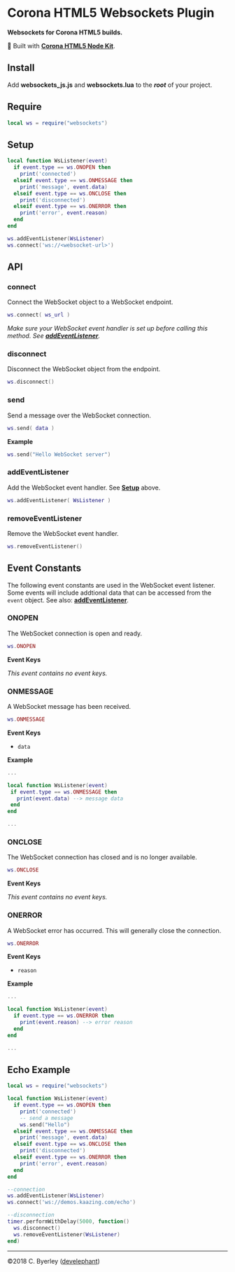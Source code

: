 # Corona HTML5 Websockets Plugin

__Websockets for Corona HTML5 builds.__

👷 Built with __[Corona HTML5 Node Kit](https://develephant.github.io/corona-html5-node-kit-docs/)__.

## Install

Add __websockets_js.js__ and __websockets.lua__ to the ___root___ of your project.

## Require

```lua
local ws = require("websockets")
```

## Setup

```lua
local function WsListener(event)
  if event.type == ws.ONOPEN then
    print('connected')
  elseif event.type == ws.ONMESSAGE then
    print('message', event.data)
  elseif event.type == ws.ONCLOSE then
    print('disconnected')
  elseif event.type == ws.ONERROR then
    print('error', event.reason)
  end
end

ws.addEventListener(WsListener)
ws.connect('ws://<websocket-url>')
```

## API

### connect

Connect the WebSocket object to a WebSocket endpoint.

```lua
ws.connect( ws_url )
```

_Make sure your WebSocket event handler is set up before calling this method. See __[addEventListener](#addeventlistener)__._

### disconnect

Disconnect the WebSocket object from the endpoint.

```lua
ws.disconnect()
```

### send

Send a message over the WebSocket connection.

```lua
ws.send( data )
```

__Example__

```lua
ws.send("Hello WebSocket server")
```

### addEventListener

Add the WebSocket event handler. See __[Setup](#setup)__ above.

```lua
ws.addEventListener( WsListener )
```

### removeEventListener

Remove the WebSocket event handler.

```lua
ws.removeEventListener()
```

## Event Constants

The following event constants are used in the WebSocket event listener. Some events will include addtional data that can be accessed from the `event` object. See also: __[addEventListener](#addeventlistener)__.

### ONOPEN

The WebSocket connection is open and ready.

```lua
ws.ONOPEN
```

__Event Keys__

_This event contains no event keys._

### ONMESSAGE

A WebSocket message has been received.

```lua
ws.ONMESSAGE
```

__Event Keys__

 - `data`

 __Example__

 ```lua
...

local function WsListener(event)
  if event.type == ws.ONMESSAGE then
    print(event.data) --> message data
  end
end

...
 ```

### ONCLOSE

The WebSocket connection has closed and is no longer available.

```lua
ws.ONCLOSE
```

__Event Keys__

_This event contains no event keys._

### ONERROR

A WebSocket error has occurred. This will generally close the connection.

```lua
ws.ONERROR
```

__Event Keys__

  - `reason`

__Example__

```lua
...

local function WsListener(event)
  if event.type == ws.ONERROR then
    print(event.reason) --> error reason
  end
end

...
```

## Echo Example

```lua
local ws = require("websockets")

local function WsListener(event)
  if event.type == ws.ONOPEN then
    print('connected')
    -- send a message
    ws.send("Hello")
  elseif event.type == ws.ONMESSAGE then
    print('message', event.data)
  elseif event.type == ws.ONCLOSE then
    print('disconnected')
  elseif event.type == ws.ONERROR then
    print('error', event.reason)
  end
end

--connection
ws.addEventListener(WsListener)
ws.connect('ws://demos.kaazing.com/echo')

--disconnection
timer.performWithDelay(5000, function()
  ws.disconnect()
  ws.removeEventListener(WsListener)
end)
```

---

&copy;2018 C. Byerley ([develephant](https://develephant.com))